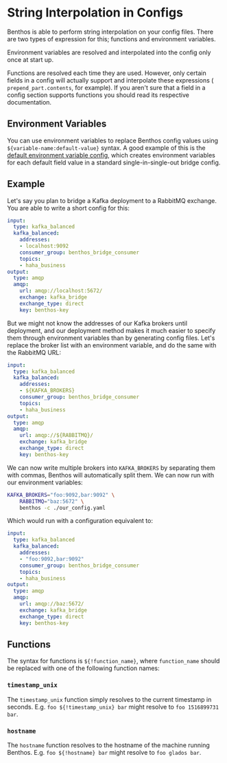 String Interpolation in Configs
===============================

Benthos is able to perform string interpolation on your config files. There are
two types of expression for this; functions and environment variables.

Environment variables are resolved and interpolated into the config only once at
start up.

Functions are resolved each time they are used. However, only certain fields in
a config will actually support and interpolate these expressions (
`prepend_part.contents`, for example). If you aren't sure that a field in a
config section supports functions you should read its respective documentation.

## Environment Variables

You can use environment variables to replace Benthos config values using
`${variable-name:default-value}` syntax. A good example of this is the
[default environment variable config](../../config/env/default.yaml), which
creates environment variables for each default field value in a standard
single-in-single-out bridge config.

## Example

Let's say you plan to bridge a Kafka deployment to a RabbitMQ exchange. You are
able to write a short config for this:

``` yaml
input:
  type: kafka_balanced
  kafka_balanced:
    addresses:
    - localhost:9092
    consumer_group: benthos_bridge_consumer
    topics:
    - haha_business
output:
  type: amqp
  amqp:
    url: amqp://localhost:5672/
    exchange: kafka_bridge
    exchange_type: direct
    key: benthos-key
```

But we might not know the addresses of our Kafka brokers until deployment, and
our deployment method makes it much easier to specify them through environment
variables than by generating config files. Let's replace the broker list with
an environment variable, and do the same with the RabbitMQ URL:

``` yaml
input:
  type: kafka_balanced
  kafka_balanced:
    addresses:
    - ${KAFKA_BROKERS}
    consumer_group: benthos_bridge_consumer
    topics:
    - haha_business
output:
  type: amqp
  amqp:
    url: amqp://${RABBITMQ}/
    exchange: kafka_bridge
    exchange_type: direct
    key: benthos-key
```

We can now write multiple brokers into `KAFKA_BROKERS` by separating them with
commas, Benthos will automatically split them. We can now run with our
environment variables:

``` sh
KAFKA_BROKERS="foo:9092,bar:9092" \
	RABBITMQ="baz:5672" \
	benthos -c ./our_config.yaml
```

Which would run with a configuration equivalent to:

``` yaml
input:
  type: kafka_balanced
  kafka_balanced:
    addresses:
    - "foo:9092,bar:9092"
    consumer_group: benthos_bridge_consumer
    topics:
    - haha_business
output:
  type: amqp
  amqp:
    url: amqp://baz:5672/
    exchange: kafka_bridge
    exchange_type: direct
    key: benthos-key
```

## Functions

The syntax for functions is `${!function_name}`, where `function_name` should
be replaced with one of the following function names:

### `timestamp_unix`

The `timestamp_unix` function simply resolves to the current timestamp in
seconds. E.g. `foo ${!timestamp_unix} bar` might resolve to
`foo 1516899731 bar`.

### `hostname`

The `hostname` function resolves to the hostname of the machine running Benthos.
E.g. `foo ${!hostname} bar` might resolve to `foo glados bar`.

